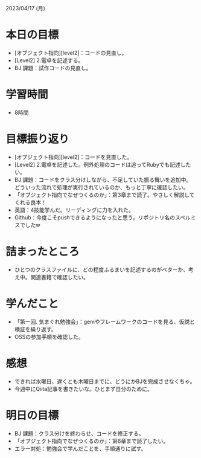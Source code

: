 2023/04/17 (月)

# 本日の目標

- [オブジェクト指向][level2]：コードの見直し。
- [Level2] 2.電卓を記述する。
- BJ 課題：試作コードの見直し。

# 学習時間

- 8時間

# 目標振り返り

- [オブジェクト指向][level2]：コードを見直した。
- [Level2] 2.電卓を記述した。例外処理のコードは追ってRubyでも記述したい。
- BJ 課題：コードをクラス分けしながら、不足していた振る舞いを追加中。どういった流れで処理が実行されているのか、もっと丁寧に確認したい。
- 「オブジェクト指向でなぜつくるのか」：第3章まで読了。やさしく解説してくれる良本！
- 英語：4技能学んだ。リーディングに力を入れた。
- Github：今度こそpushできるようになったと思う。リポジトリ名のスペルミスでしたw

# 詰まったところ

- ひとつのクラスファイルに、どの程度ふるまいを記述するのがベターか、考え中。関連書籍で確認したい。
# 学んだこと

- 「第一回. 気まぐれ勉強会」：gemやフレームワークのコードを見る、仮説と検証を繰り返す。
- OSSの参加手順を確認した。

# 感想

- できれば水曜日、遅くとも木曜日までに、どうにかBJを完成させなくちゃ。
- 今週中にQiita記事を書きたいな。ひとまず自分のために。

# 明日の目標

- BJ 課題：クラス分けを終わらせ、コードを修正する。
- 「オブジェクト指向でなぜつくるのか」：第6章まで読了したい。
- エラー対処：勉強会で学んだことを、手順通りに試す。
